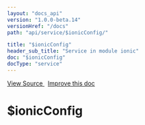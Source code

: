 ```yaml
---
layout: "docs_api"
version: "1.0.0-beta.14"
versionHref: "/docs"
path: "api/service/$ionicConfig/"

title: "$ionicConfig"
header_sub_title: "Service in module ionic"
doc: "$ionicConfig"
docType: "service"
---
```


<div class="improve-docs">
  <a href='http://github.com/driftyco/ionic/tree/master/js/angular/service/ionicConfig.js#L560'>
    View Source
  </a>
  &nbsp;
  <a href='http://github.com/driftyco/ionic/edit/master/js/angular/service/ionicConfig.js#L560'>
    Improve this doc
  </a>
</div>




<h1 class="api-title">

  $ionicConfig



</h1>
















  

  
  
  






